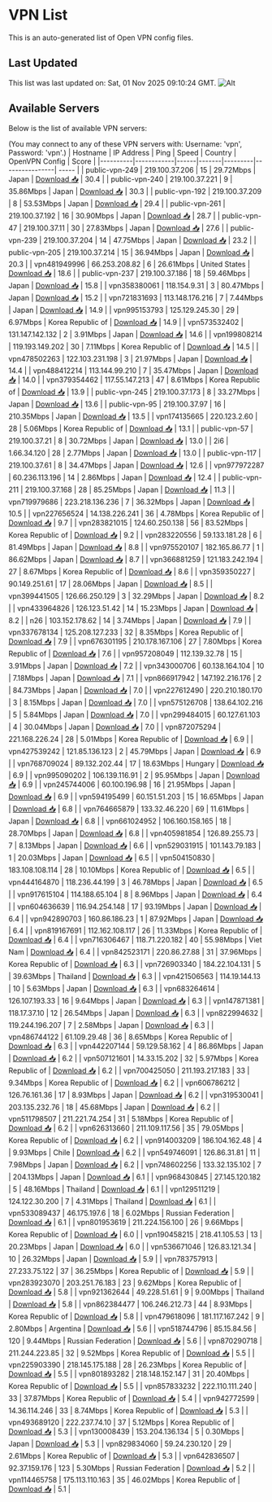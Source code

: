 # VPN List

This is an auto-generated list of Open VPN config files.

## Last Updated

This list was last updated on: Sat, 01 Nov 2025 09:10:24 GMT.
![Alt](https://repobeats.axiom.co/api/embed/186b98318ef1479477931607c1ad7d823f12451f.svg "Repobeats analytics image")

## Available Servers

Below is the list of available VPN servers:

(You may connect to any of these VPN servers with: Username: 'vpn', Password: 'vpn'.)
| Hostname | IP Address | Ping | Speed | Country | OpenVPN Config | Score |
|----------|------------|------|-------|---------|----------------| ----- |
| public-vpn-249 | 219.100.37.206 | 15 | 29.72Mbps | Japan | [Download 📥](./configs/server_0_JP.ovpn) | 30.4 |
| public-vpn-240 | 219.100.37.221 | 9 | 35.86Mbps | Japan | [Download 📥](./configs/server_1_JP.ovpn) | 30.3 |
| public-vpn-192 | 219.100.37.209 | 8 | 53.53Mbps | Japan | [Download 📥](./configs/server_2_JP.ovpn) | 29.4 |
| public-vpn-261 | 219.100.37.192 | 16 | 30.90Mbps | Japan | [Download 📥](./configs/server_3_JP.ovpn) | 28.7 |
| public-vpn-47 | 219.100.37.11 | 30 | 27.83Mbps | Japan | [Download 📥](./configs/server_4_JP.ovpn) | 27.6 |
| public-vpn-239 | 219.100.37.204 | 14 | 47.75Mbps | Japan | [Download 📥](./configs/server_5_JP.ovpn) | 23.2 |
| public-vpn-205 | 219.100.37.214 | 15 | 36.94Mbps | Japan | [Download 📥](./configs/server_6_JP.ovpn) | 20.3 |
| vpn481949996 | 66.253.208.82 | 6 | 26.61Mbps | United States | [Download 📥](./configs/server_7_US.ovpn) | 18.6 |
| public-vpn-237 | 219.100.37.186 | 18 | 59.46Mbps | Japan | [Download 📥](./configs/server_8_JP.ovpn) | 15.8 |
| vpn358380061 | 118.154.9.31 | 3 | 80.47Mbps | Japan | [Download 📥](./configs/server_9_JP.ovpn) | 15.2 |
| vpn721831693 | 113.148.176.216 | 7 | 7.44Mbps | Japan | [Download 📥](./configs/server_10_JP.ovpn) | 14.9 |
| vpn995153793 | 125.129.245.30 | 29 | 6.97Mbps | Korea Republic of | [Download 📥](./configs/server_11_KR.ovpn) | 14.9 |
| vpn573532402 | 131.147.142.132 | 2 | 3.91Mbps | Japan | [Download 📥](./configs/server_12_JP.ovpn) | 14.6 |
| vpn199808214 | 119.193.149.202 | 30 | 7.11Mbps | Korea Republic of | [Download 📥](./configs/server_13_KR.ovpn) | 14.5 |
| vpn478502263 | 122.103.231.198 | 3 | 21.97Mbps | Japan | [Download 📥](./configs/server_14_JP.ovpn) | 14.4 |
| vpn488412214 | 113.144.99.210 | 7 | 35.47Mbps | Japan | [Download 📥](./configs/server_15_JP.ovpn) | 14.0 |
| vpn379354462 | 117.55.147.213 | 47 | 8.61Mbps | Korea Republic of | [Download 📥](./configs/server_16_KR.ovpn) | 13.9 |
| public-vpn-245 | 219.100.37.173 | 8 | 33.27Mbps | Japan | [Download 📥](./configs/server_17_JP.ovpn) | 13.6 |
| public-vpn-95 | 219.100.37.97 | 16 | 210.35Mbps | Japan | [Download 📥](./configs/server_18_JP.ovpn) | 13.5 |
| vpn174135665 | 220.123.2.60 | 28 | 5.06Mbps | Korea Republic of | [Download 📥](./configs/server_19_KR.ovpn) | 13.1 |
| public-vpn-57 | 219.100.37.21 | 8 | 30.72Mbps | Japan | [Download 📥](./configs/server_20_JP.ovpn) | 13.0 |
| 2i6 | 1.66.34.120 | 28 | 2.77Mbps | Japan | [Download 📥](./configs/server_21_JP.ovpn) | 13.0 |
| public-vpn-117 | 219.100.37.61 | 8 | 34.47Mbps | Japan | [Download 📥](./configs/server_22_JP.ovpn) | 12.6 |
| vpn977972287 | 60.236.113.196 | 14 | 2.86Mbps | Japan | [Download 📥](./configs/server_23_JP.ovpn) | 12.4 |
| public-vpn-211 | 219.100.37.168 | 28 | 85.25Mbps | Japan | [Download 📥](./configs/server_24_JP.ovpn) | 11.3 |
| vpn719979686 | 223.218.136.236 | 7 | 36.32Mbps | Japan | [Download 📥](./configs/server_25_JP.ovpn) | 10.5 |
| vpn227656524 | 14.138.226.241 | 36 | 4.78Mbps | Korea Republic of | [Download 📥](./configs/server_26_KR.ovpn) | 9.7 |
| vpn283821015 | 124.60.250.138 | 56 | 83.52Mbps | Korea Republic of | [Download 📥](./configs/server_27_KR.ovpn) | 9.2 |
| vpn283220556 | 59.133.181.28 | 6 | 81.49Mbps | Japan | [Download 📥](./configs/server_28_JP.ovpn) | 8.8 |
| vpn975520107 | 182.165.86.77 | 1 | 86.62Mbps | Japan | [Download 📥](./configs/server_29_JP.ovpn) | 8.7 |
| vpn366881259 | 121.183.242.194 | 27 | 8.67Mbps | Korea Republic of | [Download 📥](./configs/server_30_KR.ovpn) | 8.6 |
| vpn359350227 | 90.149.251.61 | 17 | 28.06Mbps | Japan | [Download 📥](./configs/server_31_JP.ovpn) | 8.5 |
| vpn399441505 | 126.66.250.129 | 3 | 32.29Mbps | Japan | [Download 📥](./configs/server_32_JP.ovpn) | 8.2 |
| vpn433964826 | 126.123.51.42 | 14 | 15.23Mbps | Japan | [Download 📥](./configs/server_33_JP.ovpn) | 8.2 |
| n26 | 103.152.178.62 | 14 | 3.74Mbps | Japan | [Download 📥](./configs/server_34_JP.ovpn) | 7.9 |
| vpn337678134 | 125.208.127.233 | 32 | 8.35Mbps | Korea Republic of | [Download 📥](./configs/server_35_KR.ovpn) | 7.9 |
| vpn676301195 | 210.178.167.106 | 27 | 7.80Mbps | Korea Republic of | [Download 📥](./configs/server_36_KR.ovpn) | 7.6 |
| vpn957208049 | 112.139.32.78 | 15 | 3.91Mbps | Japan | [Download 📥](./configs/server_37_JP.ovpn) | 7.2 |
| vpn343000706 | 60.138.164.104 | 10 | 7.18Mbps | Japan | [Download 📥](./configs/server_38_JP.ovpn) | 7.1 |
| vpn866917942 | 147.192.216.176 | 2 | 84.73Mbps | Japan | [Download 📥](./configs/server_39_JP.ovpn) | 7.0 |
| vpn227612490 | 220.210.180.170 | 3 | 8.15Mbps | Japan | [Download 📥](./configs/server_40_JP.ovpn) | 7.0 |
| vpn575126708 | 138.64.102.216 | 5 | 5.84Mbps | Japan | [Download 📥](./configs/server_41_JP.ovpn) | 7.0 |
| vpn299484015 | 60.127.61.103 | 4 | 30.04Mbps | Japan | [Download 📥](./configs/server_42_JP.ovpn) | 7.0 |
| vpn872075294 | 221.168.226.24 | 28 | 5.01Mbps | Korea Republic of | [Download 📥](./configs/server_43_KR.ovpn) | 6.9 |
| vpn427539242 | 121.85.136.123 | 2 | 45.79Mbps | Japan | [Download 📥](./configs/server_44_JP.ovpn) | 6.9 |
| vpn768709024 | 89.132.202.44 | 17 | 18.63Mbps | Hungary | [Download 📥](./configs/server_45_HU.ovpn) | 6.9 |
| vpn995090202 | 106.139.116.91 | 2 | 95.95Mbps | Japan | [Download 📥](./configs/server_46_JP.ovpn) | 6.9 |
| vpn245744006 | 60.100.196.98 | 16 | 21.95Mbps | Japan | [Download 📥](./configs/server_47_JP.ovpn) | 6.9 |
| vpn594195499 | 60.151.51.203 | 15 | 16.65Mbps | Japan | [Download 📥](./configs/server_48_JP.ovpn) | 6.8 |
| vpn764665879 | 133.32.46.220 | 69 | 11.61Mbps | Japan | [Download 📥](./configs/server_49_JP.ovpn) | 6.8 |
| vpn661024952 | 106.160.158.165 | 18 | 28.70Mbps | Japan | [Download 📥](./configs/server_50_JP.ovpn) | 6.8 |
| vpn405981854 | 126.89.255.73 | 7 | 8.13Mbps | Japan | [Download 📥](./configs/server_51_JP.ovpn) | 6.6 |
| vpn529031915 | 101.143.79.183 | 1 | 20.03Mbps | Japan | [Download 📥](./configs/server_52_JP.ovpn) | 6.5 |
| vpn504150830 | 183.108.108.114 | 28 | 10.10Mbps | Korea Republic of | [Download 📥](./configs/server_53_KR.ovpn) | 6.5 |
| vpn444164870 | 118.236.44.199 | 3 | 46.78Mbps | Japan | [Download 📥](./configs/server_54_JP.ovpn) | 6.5 |
| vpn917615104 | 114.188.65.104 | 8 | 8.96Mbps | Japan | [Download 📥](./configs/server_55_JP.ovpn) | 6.4 |
| vpn604636639 | 116.94.254.148 | 17 | 93.19Mbps | Japan | [Download 📥](./configs/server_56_JP.ovpn) | 6.4 |
| vpn942890703 | 160.86.186.23 | 1 | 87.92Mbps | Japan | [Download 📥](./configs/server_57_JP.ovpn) | 6.4 |
| vpn819167691 | 112.162.108.117 | 26 | 11.33Mbps | Korea Republic of | [Download 📥](./configs/server_58_KR.ovpn) | 6.4 |
| vpn716306467 | 118.71.220.182 | 40 | 55.98Mbps | Viet Nam | [Download 📥](./configs/server_59_VN.ovpn) | 6.4 |
| vpn842523171 | 220.86.27.88 | 31 | 37.96Mbps | Korea Republic of | [Download 📥](./configs/server_60_KR.ovpn) | 6.3 |
| vpn726903340 | 184.22.104.131 | 5 | 39.63Mbps | Thailand | [Download 📥](./configs/server_61_TH.ovpn) | 6.3 |
| vpn421506563 | 114.19.144.13 | 10 | 5.63Mbps | Japan | [Download 📥](./configs/server_62_JP.ovpn) | 6.3 |
| vpn683264614 | 126.107.193.33 | 16 | 9.64Mbps | Japan | [Download 📥](./configs/server_63_JP.ovpn) | 6.3 |
| vpn147871381 | 118.17.37.10 | 12 | 26.54Mbps | Japan | [Download 📥](./configs/server_64_JP.ovpn) | 6.3 |
| vpn822994632 | 119.244.196.207 | 7 | 2.58Mbps | Japan | [Download 📥](./configs/server_65_JP.ovpn) | 6.3 |
| vpn486744122 | 61.109.29.48 | 36 | 8.65Mbps | Korea Republic of | [Download 📥](./configs/server_66_KR.ovpn) | 6.3 |
| vpn442207144 | 59.129.58.162 | 4 | 86.86Mbps | Japan | [Download 📥](./configs/server_67_JP.ovpn) | 6.2 |
| vpn507121601 | 14.33.15.202 | 32 | 5.97Mbps | Korea Republic of | [Download 📥](./configs/server_68_KR.ovpn) | 6.2 |
| vpn700425050 | 211.193.217.183 | 33 | 9.34Mbps | Korea Republic of | [Download 📥](./configs/server_69_KR.ovpn) | 6.2 |
| vpn606786212 | 126.76.161.36 | 17 | 8.93Mbps | Japan | [Download 📥](./configs/server_70_JP.ovpn) | 6.2 |
| vpn319530041 | 203.135.232.76 | 18 | 45.68Mbps | Japan | [Download 📥](./configs/server_71_JP.ovpn) | 6.2 |
| vpn511798507 | 211.221.74.254 | 31 | 5.18Mbps | Korea Republic of | [Download 📥](./configs/server_72_KR.ovpn) | 6.2 |
| vpn626313660 | 211.109.117.56 | 35 | 79.05Mbps | Korea Republic of | [Download 📥](./configs/server_73_KR.ovpn) | 6.2 |
| vpn914003209 | 186.104.162.48 | 4 | 9.93Mbps | Chile | [Download 📥](./configs/server_74_CL.ovpn) | 6.2 |
| vpn549746091 | 126.86.31.81 | 11 | 7.98Mbps | Japan | [Download 📥](./configs/server_75_JP.ovpn) | 6.2 |
| vpn748602256 | 133.32.135.102 | 7 | 204.13Mbps | Japan | [Download 📥](./configs/server_76_JP.ovpn) | 6.1 |
| vpn968430845 | 27.145.120.182 | 5 | 48.16Mbps | Thailand | [Download 📥](./configs/server_77_TH.ovpn) | 6.1 |
| vpn129511219 | 124.122.30.200 | 7 | 4.31Mbps | Thailand | [Download 📥](./configs/server_78_TH.ovpn) | 6.1 |
| vpn533089437 | 46.175.197.6 | 18 | 6.02Mbps | Russian Federation | [Download 📥](./configs/server_79_RU.ovpn) | 6.1 |
| vpn801953619 | 211.224.156.100 | 26 | 9.66Mbps | Korea Republic of | [Download 📥](./configs/server_80_KR.ovpn) | 6.0 |
| vpn190458215 | 218.41.105.53 | 13 | 20.23Mbps | Japan | [Download 📥](./configs/server_81_JP.ovpn) | 6.0 |
| vpn536671046 | 126.83.121.34 | 10 | 26.32Mbps | Japan | [Download 📥](./configs/server_82_JP.ovpn) | 5.9 |
| vpn783757913 | 27.233.75.122 | 37 | 36.25Mbps | Korea Republic of | [Download 📥](./configs/server_83_KR.ovpn) | 5.9 |
| vpn283923070 | 203.251.76.183 | 23 | 9.62Mbps | Korea Republic of | [Download 📥](./configs/server_84_KR.ovpn) | 5.8 |
| vpn921362644 | 49.228.51.61 | 9 | 9.00Mbps | Thailand | [Download 📥](./configs/server_85_TH.ovpn) | 5.8 |
| vpn862384477 | 106.246.212.73 | 44 | 8.93Mbps | Korea Republic of | [Download 📥](./configs/server_86_KR.ovpn) | 5.8 |
| vpn479618096 | 181.117.167.242 | 9 | 2.80Mbps | Argentina | [Download 📥](./configs/server_87_AR.ovpn) | 5.6 |
| vpn518744796 | 85.15.84.56 | 120 | 9.44Mbps | Russian Federation | [Download 📥](./configs/server_88_RU.ovpn) | 5.6 |
| vpn870290718 | 211.244.223.85 | 32 | 9.52Mbps | Korea Republic of | [Download 📥](./configs/server_89_KR.ovpn) | 5.5 |
| vpn225903390 | 218.145.175.188 | 28 | 26.23Mbps | Korea Republic of | [Download 📥](./configs/server_90_KR.ovpn) | 5.5 |
| vpn801893282 | 218.148.152.147 | 31 | 20.40Mbps | Korea Republic of | [Download 📥](./configs/server_91_KR.ovpn) | 5.5 |
| vpn857833232 | 222.110.111.240 | 33 | 37.87Mbps | Korea Republic of | [Download 📥](./configs/server_92_KR.ovpn) | 5.4 |
| vpn942772599 | 14.36.114.246 | 33 | 8.74Mbps | Korea Republic of | [Download 📥](./configs/server_93_KR.ovpn) | 5.3 |
| vpn493689120 | 222.237.74.10 | 37 | 5.12Mbps | Korea Republic of | [Download 📥](./configs/server_94_KR.ovpn) | 5.3 |
| vpn130008439 | 153.204.136.134 | 5 | 0.30Mbps | Japan | [Download 📥](./configs/server_95_JP.ovpn) | 5.3 |
| vpn829834060 | 59.24.230.120 | 29 | 2.61Mbps | Korea Republic of | [Download 📥](./configs/server_96_KR.ovpn) | 5.3 |
| vpn642836507 | 92.37.159.176 | 123 | 5.30Mbps | Russian Federation | [Download 📥](./configs/server_97_RU.ovpn) | 5.2 |
| vpn114465758 | 175.113.110.163 | 35 | 46.02Mbps | Korea Republic of | [Download 📥](./configs/server_98_KR.ovpn) | 5.1 |
